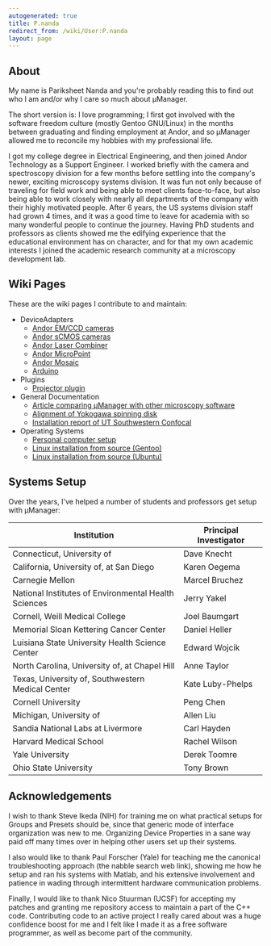 ```yaml
---
autogenerated: true
title: P.nanda
redirect_from: /wiki/User:P.nanda
layout: page
---
```


## About

My name is Pariksheet Nanda and you're probably reading this to find out
who I am and/or why I care so much about µManager.

The short version is: I love programming; I first got involved with the
software freedom culture (mostly Gentoo GNU/Linux) in the months between
graduating and finding employment at Andor, and so µManager allowed me
to reconcile my hobbies with my professional life.

I got my college degree in Electrical Engineering, and then joined Andor
Technology as a Support Engineer. I worked briefly with the camera and
spectroscopy division for a few months before settling into the
company's newer, exciting microscopy systems division. It was fun not
only because of traveling for field work and being able to meet clients
face-to-face, but also being able to work closely with nearly all
departments of the company with their highly motivated people. After 6
years, the US systems division staff had grown 4 times, and it was a
good time to leave for academia with so many wonderful people to
continue the journey. Having PhD students and professors as clients
showed me the edifying experience that the educational environment has
on character, and for that my own academic interests I joined the
academic research community at a microscopy development lab.

## Wiki Pages

These are the wiki pages I contribute to and maintain:

-   DeviceAdapters
    -   [Andor EM/CCD cameras](Andor "wikilink")
    -   [Andor sCMOS cameras](AndorSDK3 "wikilink")
    -   [Andor Laser Combiner](AndorLaserCombiner "wikilink")
    -   [Andor MicroPoint](MicroPoint "wikilink")
    -   [Andor Mosaic](Mosaic3 "wikilink")
    -   [Arduino](Arduino "wikilink")
-   Plugins
    -   [Projector plugin](Projector "wikilink")
-   General Documentation
    -   [Article comparing µManager with other microscopy
        software](Comparison_with_other_microscopy_software "wikilink")
    -   [Alignment of Yokogawa spinning disk](CSU_Alignment "wikilink")
    -   [Installation report of UT Southwestern
        Confocal](Setup_UTSW_SD "wikilink")
-   Operating Systems
    -   [Personal computer setup](Personal_computer_setup "wikilink")
    -   [Linux installation from source
        (Gentoo)](Linux_installation_from_source_(Gentoo) "wikilink")
    -   [Linux installation from source
        (Ubuntu)](Linux_installation_from_source_(Ubuntu) "wikilink")

## Systems Setup

Over the years, I've helped a number of students and professors get
setup with µManager:

| Institution                                          | Principal Investigator |
|------------------------------------------------------|------------------------|
| Connecticut, University of                           | Dave Knecht            |
| California, University of, at San Diego              | Karen Oegema           |
| Carnegie Mellon                                      | Marcel Bruchez         |
| National Institutes of Environmental Health Sciences | Jerry Yakel            |
| Cornell, Weill Medical College                       | Joel Baumgart          |
| Memorial Sloan Kettering Cancer Center               | Daniel Heller          |
| Luisiana State University Health Science Center      | Edward Wojcik          |
| North Carolina, University of, at Chapel Hill        | Anne Taylor            |
| Texas, University of, Southwestern Medical Center    | Kate Luby-Phelps       |
| Cornell University                                   | Peng Chen              |
| Michigan, University of                              | Allen Liu              |
| Sandia National Labs at Livermore                    | Carl Hayden            |
| Harvard Medical School                               | Rachel Wilson          |
| Yale University                                      | Derek Toomre           |
| Ohio State University                                | Tony Brown             |

## Acknowledgements

I wish to thank Steve Ikeda (NIH) for training me on what practical
setups for Groups and Presets should be, since that generic mode of
interface organization was new to me. Organizing Device Properties in a
sane way paid off many times over in helping other users set up their
systems.

I also would like to thank Paul Forscher (Yale) for teaching me the
canonical troubleshooting approach (the nabble search web link), showing
me how he setup and ran his systems with Matlab, and his extensive
involvement and patience in wading through intermittent hardware
communication problems.

Finally, I would like to thank Nico Stuurman (UCSF) for accepting my
patches and granting me repository access to maintain a part of the C++
code. Contributing code to an active project I really cared about was a
huge confidence boost for me and I felt like I made it as a free
software programmer, as well as become part of the community.
